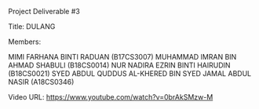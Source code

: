 Project Deliverable #3

Title: DULANG 

Members:

MIMI FARHANA BINTI RADUAN (B17CS3007)
MUHAMMAD IMRAN BIN AHMAD SHABULI (B18CS0014)
NUR NADIRA EZRIN BINTI HAIRUDIN (B18CS0021)
SYED ABDUL QUDDUS AL-KHERED BIN SYED JAMAL ABDUL NASIR (A18CS0346)

Video URL: 
https://www.youtube.com/watch?v=0brAkSMzw-M